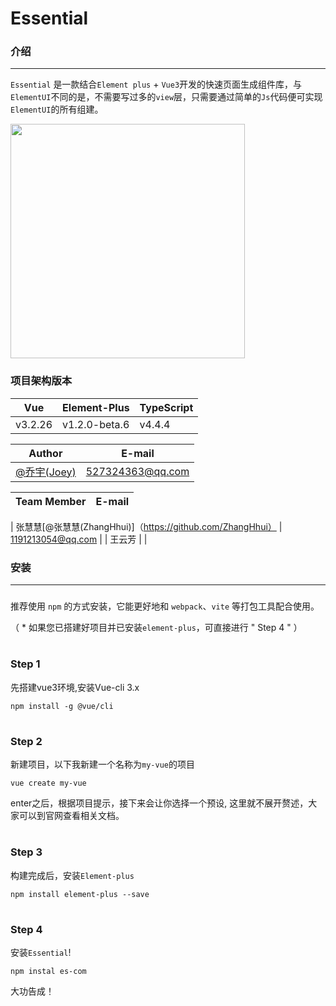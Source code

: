 # Essential

### 介绍
---

`Essential` 是一款结合`Element plus` + `Vue3`开发的快速页面生成组件库，与`ElementUI`不同的是，不需要写过多的`view`层，只需要通过简单的`Js`代码便可实现`ElementUI`的所有组建。

<img src="https://prod-mf-common-bucket.oss-cn-hangzhou.aliyuncs.com/img/WechatIMG127%20(1).png" width="375">

### 项目架构版本
| Vue | Element-Plus | TypeScript |
| ------ | ------ | ------ |
| v3.2.26 | v1.2.0-beta.6 | v4.4.4 |

| Author | E-mail |
| ------ | ----- |
| [@乔宇(Joey)](http://github.com/qiaoyu113) | 527324363@qq.com |

| Team Member | E-mail |
| ------ | ------ |

| 张慧慧[@张慧慧(ZhangHhui)]（https://github.com/ZhangHhui） | 1191213054@qq.com |
| 王云芳 |  |

### 安装
---
###
### 
推荐使用 `npm` 的方式安装，它能更好地和 `webpack`、`vite` 等打包工具配合使用。

（ * 如果您已搭建好项目并已安装`element-plus`，可直接进行 " Step 4 " ）
# 
### Step 1
先搭建vue3环境,安装Vue-cli 3.x
```
npm install -g @vue/cli  
```
# 
# 
### Step 2
新建项目，以下我新建一个名称为`my-vue`的项目
```
vue create my-vue
```
enter之后，根据项目提示，接下来会让你选择一个预设, 这里就不展开赘述，大家可以到官网查看相关文档。

# 
# 
###  Step 3
构建完成后，安装`Element-plus`
```
npm install element-plus --save
```

# 
# 
###  Step 4
安装`Essential`!
```
npm instal es-com
```

大功告成！
